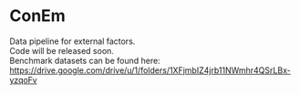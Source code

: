 # ConEm
Data pipeline for external factors. <br>
Code will be released soon. <br>
Benchmark datasets can be found here: https://drive.google.com/drive/u/1/folders/1XFjmbIZ4jrb11NWmhr4QSrLBx-yzqoFv
